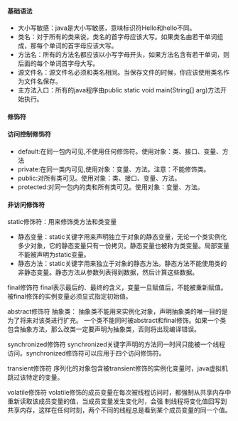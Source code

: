 #### 基础语法

* 大小写敏感：java是大小写敏感，意味标识符Hello和hello不同。
* 类名：对于所有的类来说，类名的首字母应该大写。如果类名由若干单词组成，那每个单词的首字母应该大写。
* 方法名：所有的方法名都应该以小写字母开头，如果方法名含有若干单词，则后面的每个单词首字母大写。
* 源文件名：源文件名必须和类名相同。当保存文件的时候，你应该使用类名作为文件名保存。
* 主方法入口：所有的java程序由public static void main(String[] arg)方法开始执行。
  
#### 修饰符

#### 访问控制修饰符
* default:在同一包内可见,不使用任何修饰符。使用对象：类、接口、变量、方法
* private:在同一类内可见,使用对象：变量、方法。注意：不能修饰类。
* public:对所有类可见。使用对象：类、接口、变量、方法。
* protected:对同一包内的类和所有类可见。使用对象：变量、方法。

#### 非访问修饰符
static修饰符：用来修饰类方法和类变量
* 静态变量：static关键字用来声明独立于对象的静态变量，无论一个类实例化多少对象，它的静态变量只有一份拷贝。静态变量也被称为类变量。局部变量不能被声明为static变量。
* 静态方法：static关键字用来独立于对象的静态方法。静态方法不能使用类的非静态变量。静态方法从参数列表得到数据，然后计算这些数据。

final修饰符
final表示最后的、最终的含义，变量一旦赋值后，不能被重新赋值。被final修饰的实例变量必须显式指定初始值。

abstract修饰符
抽象类：
抽象类不能用来实例化对象，声明抽象类的唯一目的是为了将来对该类进行扩充。
一个类不能同时被abstract和final修饰。如果一个类包含抽象方法，那么改类一定要声明为抽象类，否则将出现编译错误。

synchronized修饰符
synchronized关键字声明的方法同一时间只能被一个线程访问。synchronized修饰符可以应用于四个访问修饰符。

transient修饰符
序列化的对象包含被transient修饰的实例化变量时，java虚拟机跳过该特定的变量。

volatile修饰符
volatile修饰的成员变量在每次被线程访问时，都强制从共享内存中重新读取该成员变量的值，当成员变量发生变化时，会强
制线程将变化值回写到共享内存，这样在任何时刻，两个不同的线程总是看到某个成员变量的同一个值。




